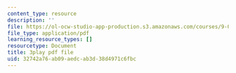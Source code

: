 ```yaml
---
content_type: resource
description: ''
file: https://ol-ocw-studio-app-production.s3.amazonaws.com/courses/9-00sc-introduction-to-psychology-fall-2011/32742a76ab09aedcab3d38d4971c6fbc_76O3rulk844.pdf
file_type: application/pdf
learning_resource_types: []
resourcetype: Document
title: 3play pdf file
uid: 32742a76-ab09-aedc-ab3d-38d4971c6fbc
---
```

